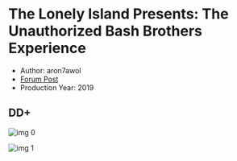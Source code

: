# The Lonely Island Presents: The Unauthorized Bash Brothers Experience

* Author: aron7awol
* [Forum Post](https://www.avsforum.com/threads/bass-eq-for-filtered-movies.2995212/post-58424314)
* Production Year: 2019

## DD+

![img 0](https://i.imgur.com/3NZ7Sz4.jpg)

![img 1](https://i.imgur.com/uSPPq4w.jpg)

